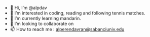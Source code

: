 - 👋 Hi, I’m @alpdav
- 👀 I’m interested in coding, reading and following tennis matches. 
- 🌱 I’m currently learning mandarin.
- 💞️ I’m looking to collaborate on 
- 📫 How to reach me : alperendavran@sabanciuniv.edu

<!---
alpdav/alpdav is a ✨ special ✨ repository because its `README.md` (this file) appears on your GitHub profile.
You can click the Preview link to take a look at your changes.
--->

